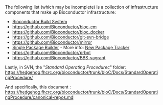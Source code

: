 The following list (which may be incomplete) is a collection of infrastructure components that make up  Bioconductor infrastructure:

- [Bioconductor Build System](https://github.com/bioconductor/BBS/)
- https://github.com/Bioconductor/bioc-cm
- https://github.com/Bioconductor/bioc_docker
- https://github.com/Bioconductor/git-svn-bridge
- https://github.com/Bioconductor/mirror
- [Single Package Builder](https://github.com/Bioconductor/packagebuilder) - More info: [New Package Tracker](https://github.com/Bioconductor/Bioconductor/wiki/New-Package-Tracker)
- https://github.com/Bioconductor/prbot
- https://github.com/Bioconductor/BBS-vagrant

Lastly, in SVN, the "_Standard Operating Procedurec_" folder: https://hedgehog.fhcrc.org/bioconductor/trunk/bioC/Docs/StandardOperatingProcedure/

And specifically, this document : https://hedgehog.fhcrc.org/bioconductor/trunk/bioC/Docs/StandardOperatingProcedure/canonical-repos.md